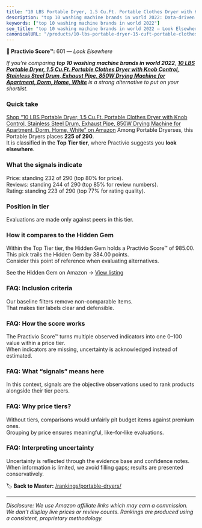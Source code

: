 ```yaml
---
title: "10 LBS Portable Dryer, 1.5 Cu.Ft. Portable Clothes Dryer with Knob Control, Stainless Steel Drum, Exhaust Pipe, 850W Drying Machine for Apartment, Dorm, Home, White"
description: "top 10 washing machine brands in world 2022: Data-driven ranking using the Practivio Score™. Positioned by quality, value, demand, findability, momentum."
keywords: ["top 10 washing machine brands in world 2022"]
seo_title: "top 10 washing machine brands in world 2022 — Look Elsewhere (2025)"
canonicalURL: "/products/10-lbs-portable-dryer-15-cuft-portable-clothes-dryer-with-knob-control-stainless-steel-drum-exhaust-pipe-850w-drying-machine-for-apartment-dorm-home-white-B0FHDHR14L/"
---
```


**🚫 Practivio Score™:** 601 — _Look Elsewhere_


*If you're comparing **top 10 washing machine brands in world 2022**, **[10 LBS Portable Dryer, 1.5 Cu.Ft. Portable Clothes Dryer with Knob Control, Stainless Steel Drum, Exhaust Pipe, 850W Drying Machine for Apartment, Dorm, Home, White](https://www.amazon.com/dp/B0FHDHR14L?tag=practivio-20)** is a strong alternative to put on your shortlist.*
### Quick take
[Shop “10 LBS Portable Dryer, 1.5 Cu.Ft. Portable Clothes Dryer with Knob Control, Stainless Steel Drum, Exhaust Pipe, 850W Drying Machine for Apartment, Dorm, Home, White” on Amazon](https://www.amazon.com/dp/B0FHDHR14L?tag=practivio-20)
Among Portable Dryerses, this Portable Dryers places **225 of 290**.  
It is classified in the **Top Tier tier**, where Practivio suggests you **look elsewhere**.

### What the signals indicate
Price: standing 232 of 290 (top 80% for price).  
Reviews: standing 244 of 290 (top 85% for review numbers).  
Rating: standing 223 of 290 (top 77% for rating quality).  

### Position in tier
Evaluations are made only against peers in this tier.

### How it compares to the Hidden Gem
Within the Top Tier tier, the Hidden Gem holds a Practivio Score™ of 985.00.  
This pick trails the Hidden Gem by 384.00 points.  
Consider this point of reference when evaluating alternatives.  

See the Hidden Gem on Amazon → [View listing](https://www.amazon.com/dp/B0799Q45TT?tag=practivio-20)

### FAQ: Inclusion criteria
Our baseline filters remove non-comparable items.  
That makes tier labels clear and defensible.

### FAQ: How the score works
The Practivio Score™ turns multiple observed indicators into one 0–100 value within a price tier.  
When indicators are missing, uncertainty is acknowledged instead of estimated.

### FAQ: What “signals” means here
In this context, signals are the objective observations used to rank products alongside their tier peers.

### FAQ: Why price tiers?
Without tiers, comparisons would unfairly pit budget items against premium ones.  
Grouping by price ensures meaningful, like-for-like evaluations.

### FAQ: Interpreting uncertainty
Uncertainty is reflected through the evidence base and confidence notes.  
When information is limited, we avoid filling gaps; results are presented conservatively.


🏷️ **Back to Master:** [/rankings/portable-dryers/](/rankings/portable-dryers/)

---
_Disclosure: We use Amazon affiliate links which may earn a commission. We don’t display live prices or review counts. Rankings are produced using a consistent, proprietary methodology._
